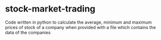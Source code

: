# stock-market-trading
Code written in python to calculate the average, minimum and maximum prices of stock of a company when provided with a file which contains the data of the companies
